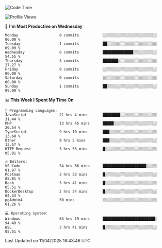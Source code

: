 <!--START_SECTION:waka-->
![Code Time](http://img.shields.io/badge/Code%20Time-4%2C614%20hrs%2052%20mins-blue)

![Profile Views](http://img.shields.io/badge/Profile%20Views-8-blue)

📅 **I'm Most Productive on Wednesday** 

```text
Monday                   0 commits           ░░░░░░░░░░░░░░░░░░░░░░░░░   00.00 % 
Tuesday                  1 commits           ██░░░░░░░░░░░░░░░░░░░░░░░   09.09 % 
Wednesday                6 commits           ██████████████░░░░░░░░░░░   54.55 % 
Thursday                 3 commits           ███████░░░░░░░░░░░░░░░░░░   27.27 % 
Friday                   0 commits           ░░░░░░░░░░░░░░░░░░░░░░░░░   00.00 % 
Saturday                 0 commits           ░░░░░░░░░░░░░░░░░░░░░░░░░   00.00 % 
Sunday                   1 commits           ██░░░░░░░░░░░░░░░░░░░░░░░   09.09 % 
```


📊 **This Week I Spent My Time On** 

```text
💬 Programming Languages: 
JavaScript               21 hrs 4 mins       ████████░░░░░░░░░░░░░░░░░   31.44 % 
PHP                      13 hrs 45 mins      █████░░░░░░░░░░░░░░░░░░░░   20.54 % 
TypeScript               9 hrs 10 mins       ███░░░░░░░░░░░░░░░░░░░░░░   13.68 % 
Other                    9 hrs 5 mins        ███░░░░░░░░░░░░░░░░░░░░░░   13.57 % 
HTTP Request             3 hrs 53 mins       █░░░░░░░░░░░░░░░░░░░░░░░░   05.81 % 

🔥 Editors: 
VS Code                  54 hrs 56 mins      ████████████████████░░░░░   81.97 % 
Postman                  3 hrs 53 mins       █░░░░░░░░░░░░░░░░░░░░░░░░   05.81 % 
Bash                     3 hrs 41 mins       █░░░░░░░░░░░░░░░░░░░░░░░░   05.51 % 
DockerDesktop            2 hrs 54 mins       █░░░░░░░░░░░░░░░░░░░░░░░░   04.33 % 
pgAdmin4                 50 mins             ░░░░░░░░░░░░░░░░░░░░░░░░░   01.26 % 

💻 Operating System: 
Windows                  63 hrs 19 mins      ████████████████████████░   94.49 % 
WSL                      3 hrs 41 mins       █░░░░░░░░░░░░░░░░░░░░░░░░   05.51 % 
```


 Last Updated on 11/04/2025 18:43:46 UTC
<!--END_SECTION:waka-->
